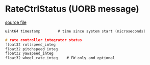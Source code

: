 # RateCtrlStatus (UORB message)



[source file](https://github.com/PX4/PX4-Autopilot/blob/release/1.15/msg/RateCtrlStatus.msg)

```c
uint64 timestamp        # time since system start (microseconds)

# rate controller integrator status
float32 rollspeed_integ
float32 pitchspeed_integ
float32 yawspeed_integ
float32 wheel_rate_integ    # FW only and optional

```
